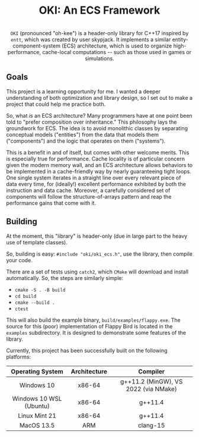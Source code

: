 <div align="center">

# OKI: An ECS Framework
</br>
<code>OKI</code> (pronounced "oh-kee") is a header-only library for C++17 inspired by <code>entt</code>, which was created by user skypjack. It implements a similar entity-component-system (ECS) architecture, which is used to organize high-performance, cache-local computations -- such as those used in games or simulations.
</div>

## Goals

This project is a learning opportunity for me. I wanted a deeper understanding of both optimization and library design, so I set out to make a project that could help me practice both.

So, what *is* an ECS architecture? Many programmers have at one point been told to "prefer composition over inheritance." This philosophy lays the groundwork for ECS. The idea is to avoid monolithic classes by separating conceptual models ("entities") from the data that models them ("components") and the logic that operates on them ("systems").

This is a benefit in and of itself, but comes with other welcome merits. This is especially true for performance. Cache locality is of particular concern given the modern memory wall, and an ECS architecture allows behaviors to be implemented in a cache-friendly way by nearly guaranteeing tight loops. One single system iterates in a straight line over every relevant piece of data every time, for (ideally!) excellent performance exhibited by both the instruction and data cache. Moreover, a carefully considered set of components will follow the structure-of-arrays pattern and reap the performance gains that come with it.

## Building

At the moment, this "library" is header-only (due in large part to the heavy use of template classes). 

So, building is easy: `#include "oki/oki_ecs.h"`, use the library, then compile your code.

There are a set of tests using `catch2`, which `CMake` will download and install automatically. So, the steps are similarly simple:
- `cmake -S . -B build`
- `cd build`
- `cmake --build .`
- `ctest`

This will also build the example binary, `build/examples/flappy.exe`. The source for this (poor) implementation of Flappy Bird is located in the `examples` subdirectory. It is designed to demonstrate some features of the library.

Currently, this project has been successfully built on the following platforms:

| Operating System        | Architecture | Compiler                             |
| :----:                  | :----:       | :----:                               |
| Windows 10              | x86-64       | g++11.2 (MinGW), VS 2022 (via NMake) |
| Windows 10 WSL (Ubuntu) | x86-64       | g++11.4                              |
| Linux Mint 21           | x86-64       | g++11.4                              |
| MacOS 13.5              | ARM          | clang-15                             |
